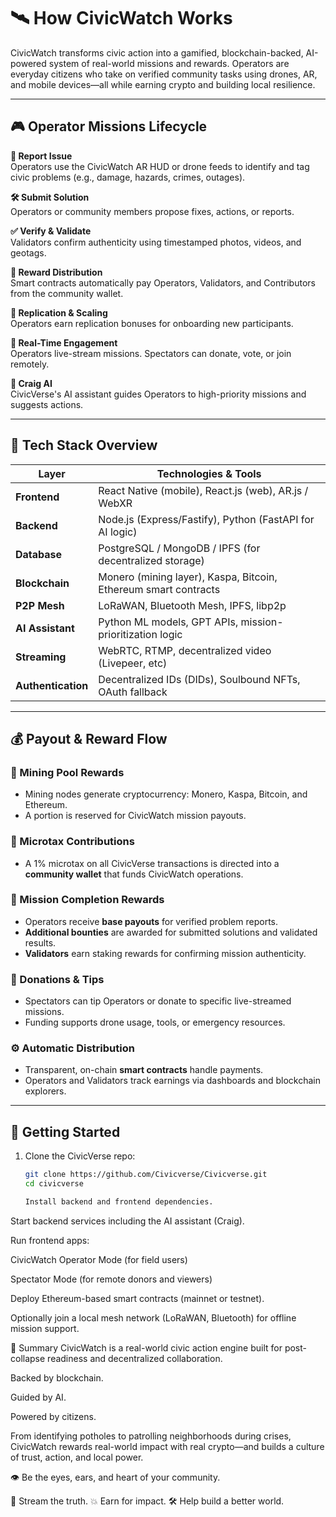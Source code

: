 
# 🛰️ How CivicWatch Works

CivicWatch transforms civic action into a gamified, blockchain-backed, AI-powered system of real-world missions and rewards. Operators are everyday citizens who take on verified community tasks using drones, AR, and mobile devices—all while earning crypto and building local resilience.

---

## 🎮 Operator Missions Lifecycle

**📍 Report Issue**  
Operators use the CivicWatch AR HUD or drone feeds to identify and tag civic problems (e.g., damage, hazards, crimes, outages).

**🛠️ Submit Solution**  
Operators or community members propose fixes, actions, or reports.

**✅ Verify & Validate**  
Validators confirm authenticity using timestamped photos, videos, and geotags.

**💸 Reward Distribution**  
Smart contracts automatically pay Operators, Validators, and Contributors from the community wallet.

**🔁 Replication & Scaling**  
Operators earn replication bonuses for onboarding new participants.

**📡 Real-Time Engagement**  
Operators live-stream missions. Spectators can donate, vote, or join remotely.

**🧠 Craig AI**  
CivicVerse's AI assistant guides Operators to high-priority missions and suggests actions.

---

## 🧱 Tech Stack Overview

| **Layer**         | **Technologies & Tools**                                      |
|------------------|---------------------------------------------------------------|
| **Frontend**      | React Native (mobile), React.js (web), AR.js / WebXR         |
| **Backend**       | Node.js (Express/Fastify), Python (FastAPI for AI logic)     |
| **Database**      | PostgreSQL / MongoDB / IPFS (for decentralized storage)      |
| **Blockchain**    | Monero (mining layer), Kaspa, Bitcoin, Ethereum smart contracts |
| **P2P Mesh**      | LoRaWAN, Bluetooth Mesh, IPFS, libp2p                        |
| **AI Assistant**  | Python ML models, GPT APIs, mission-prioritization logic     |
| **Streaming**     | WebRTC, RTMP, decentralized video (Livepeer, etc)            |
| **Authentication**| Decentralized IDs (DIDs), Soulbound NFTs, OAuth fallback     |

---

## 💰 Payout & Reward Flow

### 🧨 Mining Pool Rewards
- Mining nodes generate cryptocurrency: Monero, Kaspa, Bitcoin, and Ethereum.
- A portion is reserved for CivicWatch mission payouts.

### 🧾 Microtax Contributions
- A 1% microtax on all CivicVerse transactions is directed into a **community wallet** that funds CivicWatch operations.

### 🎯 Mission Completion Rewards
- Operators receive **base payouts** for verified problem reports.
- **Additional bounties** are awarded for submitted solutions and validated results.
- **Validators** earn staking rewards for confirming mission authenticity.

### 💸 Donations & Tips
- Spectators can tip Operators or donate to specific live-streamed missions.
- Funding supports drone usage, tools, or emergency resources.

### ⚙️ Automatic Distribution
- Transparent, on-chain **smart contracts** handle payments.
- Operators and Validators track earnings via dashboards and blockchain explorers.

---

## 🚀 Getting Started

1. Clone the CivicVerse repo:
   ```bash
   git clone https://github.com/Civicverse/Civicverse.git
   cd civicverse

   Install backend and frontend dependencies.

Start backend services including the AI assistant (Craig).

Run frontend apps:

CivicWatch Operator Mode (for field users)

Spectator Mode (for remote donors and viewers)

Deploy Ethereum-based smart contracts (mainnet or testnet).

Optionally join a local mesh network (LoRaWAN, Bluetooth) for offline mission support.

🧠 Summary
CivicWatch is a real-world civic action engine built for post-collapse readiness and decentralized collaboration.

Backed by blockchain.

Guided by AI.

Powered by citizens.

From identifying potholes to patrolling neighborhoods during crises, CivicWatch rewards real-world impact with real crypto—and builds a culture of trust, action, and local power.

👁️ Be the eyes, ears, and heart of your community.

📡 Stream the truth.
💥 Earn for impact.
🛠️ Help build a better world.
